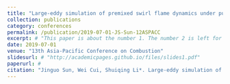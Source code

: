```yaml
---
title: "Large-eddy simulation of premixed swirl flame dynamics under pulsating flow disturbances"
collection: publications
category: conferences
permalink: /publication/2019-07-01-JS-Sun-12ASPACC
excerpt: # "This paper is about the number 1. The number 2 is left for future work."
date: 2019-07-01
venue: "13th Asia-Pacific Conference on Combustion"
slidesurl: # "http://academicpages.github.io/files/slides1.pdf"
paperurl: #
citation: "Jinguo Sun, Wei Cui, Shuiqing Li*. Large-eddy simulation of premixed swirl flame dynamics under pulsating flow disturbances, <i>12th Asia-Pacific Conference on Combustion</i>, Fukuoka, Japan, 2019." #"Your Name, You. (2009). &quot;Paper Title Number 1.&quot; <i>Journal 1</i>. 1(1)."
---
```


<!-- The contents above will be part of a list of publications, if the user clicks the link for the publication than the contents of section will be rendered as a full page, allowing you to provide more information about the paper for the reader. When publications are displayed as a single page, the contents of the above "citation" field will automatically be included below this section in a smaller font.
 -->
